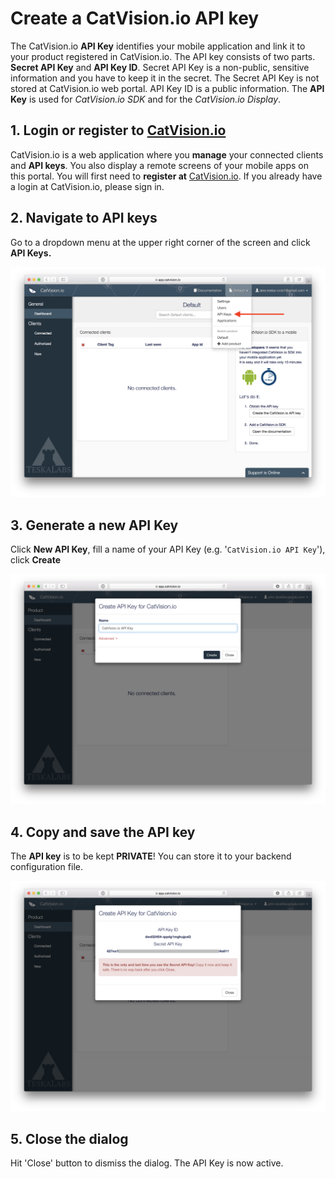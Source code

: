 # Create a CatVision.io API key

The CatVision.io **API Key** identifies your mobile application and link it to your product registered in CatVision.io. The API key consists of two parts. **Secret API Key** and **API Key ID**. Secret API Key is a non-public, sensitive information and you have to keep it in the secret. The Secret API Key is not stored at CatVision.io web portal. API Key ID is a public information.  The **API Key** is used for _CatVision.io SDK_ and for the _CatVision.io Display_.

## 1. Login or register to [CatVision.io](https://app.catvision.io/)

CatVision.io is a web application where you **manage** your connected clients and  **API keys**. You also display a remote screens of your mobile apps on this portal. You will first need to **register at** [CatVision.io](https://app.catvision.io/). If you already have a login at CatVision.io, please sign in.

## 2. Navigate to API keys

Go to a dropdown menu at the upper right corner of the screen and click **API Keys.**

![CatVision.io API Key Menu item](../assets/cvio_add_apikey_menu2.png)

## 3. Generate a new API Key

Click **New API Key**, fill a name of your API Key \(e.g. '`CatVision.io API Key`'\), click **Create**

![CatVision.io Create API Key dialog](../assets/cvio_add_apikey.png)

## 4. Copy and save the API key

The **API key** is to be kept **PRIVATE**! You can store it to your backend configuration file.

![CatVision.io API Key dialog](../assets/cvio_add_apikey_done.png)

## 5. Close the dialog

Hit 'Close' button to dismiss the dialog. The API Key is now active.

